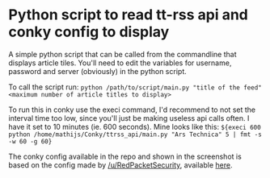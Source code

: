 # Python script to read tt-rss api and conky config to display

A simple python script that can be called from the commandline that displays article tiles.
You'll need to edit the variables for username, password and server (obviously) in the python script.

To call the script run:
``` python /path/to/script/main.py "title of the feed" <maximum number of article titles to display> ```

To run this in conky use the execi command, I'd recommend to not set the interval time too low, since you'll just be making useless api calls often. I have it set to 10 minutes (ie. 600 seconds).
Mine looks like this:
```${execi 600 python /home/mathijs/Conky/ttrss_api/main.py "Ars Technica" 5 | fmt -s -w 60 -g 60}```

The conky config available in the repo and shown in the screenshot is based on the config made by [/u/RedPacketSecurity](https://www.reddit.com/user/RedPacketSecurity), available [here](http://pastebin.com/vRiYGWhz).